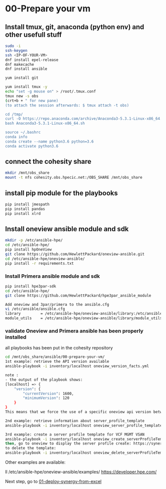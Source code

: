 # 00-Prepare your vm

## Install tmux, git, anaconda (python env) and other usefull stuff

```bash
sudo -i
ssh-keygen
ssh <IP-OF-YOUR-VM>
dnf install epel-release
dnf makecache
dnf install ansible

yum install git

yum install tmux -y
echo "set -g mouse on" > /root/.tmux.conf
tmux new -s obs
(crt+b + " for new pane)
(to attach the session afterwards: $ tmux attach -t obs)

cd /tmp/
curl -O https://repo.anaconda.com/archive/Anaconda3-5.3.1-Linux-x86_64.sh
bash Anaconda3-5.3.1-Linux-x86_64.sh

source ~/.bashrc
conda info
conda create --name python3.6 python=3.6
conda activate python3.6
```

## connect the cohesity share

```bash
mkdir /mnt/obs_share
mount -t nfs cohesity.obs.hpecic.net:/OBS_SHARE /mnt/obs_share
```

## install pip module for the playbooks

```bash
pip install jmespath
pip install pandas
pip install xlrd
```

## Install oneview ansible module and sdk

```bash
mkdir -p /etc/ansible-hpe/
cd /etc/ansible-hpe/
pip install hpOneView
git clone https://github.com/HewlettPackard/oneview-ansible.git
cd /etc/ansible-hpe/oneview-ansible/
pip install -r requirements.txt
```

### Install Primera ansible module and sdk

```bash
pip install hpe3par-sdk
cd /etc/ansible-hpe/
git clone https://github.com/HewlettPackard/hpe3par_ansible_module

Add oneview and 3par/primera to the ansible.cfg
vi /etc/ansible/ansible.cfg
library         = /etc/ansible-hpe/oneview-ansible/library:/etc/ansible-hpe/hpe3par_ansible_module
module_utils    = /etc/ansible-hpe/oneview-ansible/library/module_utils:/etc/ansible-hpe/hpe3par_ansible_module/Modules/:/root/anaconda3/envs/python3.6/lib/python3.6/site-packages/
```

### validate Oneview and Primera ansible has been properly installed
all playbooks has been put in the cohesity repository

```bash
cd /mnt/obs_share/ansible/00-prepare-your-vm/
1st example: retrieve the API version available
ansible-playbook -i inventory/localhost oneview_version_facts.yml

note :
- the output of the playbook shows:
[localhost] => {
    "version": {
        "currentVersion": 1600,
        "minimumVersion": 120
    }
}
This means that we force the use of a specific oneview api version between 120 and 1600. This allows backward compatibility.

2nd example: retrieve information about server_profile_template
ansible-playbook -i inventory/localhost oneview_server_profile_template_facts.yml

3rd example: create a server profile template for VCF MGMT VSAN
ansible-playbook -i inventory/localhost oneview_create_serverProfileTemplate.yml
then, go to oneview to display the server profile create: https://synergy.obs.hpecic.net/#/profile-templates/show/
to delete the template:
ansible-playbook -i inventory/localhost oneview_delete_serverProfileTemplate.yml
```

Other examples are available:

ll /etc/ansible-hpe/oneview-ansible/examples/
https://developer.hpe.com/

Next step, go to [01-deploy-synergy-from-excel](https://github.com/tdovan/OBS-NGP-POC/tree/master/01-deploy-synergy-from-excel)